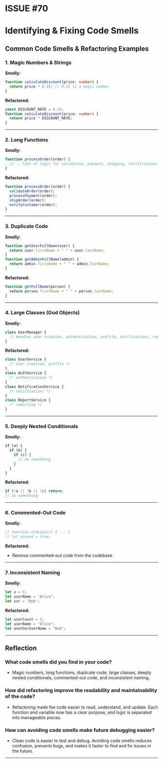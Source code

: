 # ISSUE #70

# Identifying & Fixing Code Smells

## Common Code Smells & Refactoring Examples

### 1. Magic Numbers & Strings

**Smelly:**

```typescript
function calculateDiscount(price: number) {
  return price * 0.15; // 0.15 is a magic number
}
```

**Refactored:**

```typescript
const DISCOUNT_RATE = 0.15;
function calculateDiscount(price: number) {
  return price * DISCOUNT_RATE;
}
```

---

### 2. Long Functions

**Smelly:**

```typescript
function processOrder(order) {
  // ...lots of logic for validation, payment, shipping, notifications...
}
```

**Refactored:**

```typescript
function processOrder(order) {
  validateOrder(order);
  processPayment(order);
  shipOrder(order);
  notifyCustomer(order);
}
```

---

### 3. Duplicate Code

**Smelly:**

```typescript
function getUserFullName(user) {
  return user.firstName + " " + user.lastName;
}
function getAdminFullName(admin) {
  return admin.firstName + " " + admin.lastName;
}
```

**Refactored:**

```typescript
function getFullName(person) {
  return person.firstName + " " + person.lastName;
}
```

---

### 4. Large Classes (God Objects)

**Smelly:**

```typescript
class UserManager {
  // Handles user creation, authentication, profile, notifications, reporting, etc.
}
```

**Refactored:**

```typescript
class UserService {
  /* user creation, profile */
}
class AuthService {
  /* authentication */
}
class NotificationService {
  /* notifications */
}
class ReportService {
  /* reporting */
}
```

---

### 5. Deeply Nested Conditionals

**Smelly:**

```typescript
if (a) {
  if (b) {
    if (c) {
      // do something
    }
  }
}
```

**Refactored:**

```typescript
if (!a || !b || !c) return;
// do something
```

---

### 6. Commented-Out Code

**Smelly:**

```typescript
// function oldLogic() { ... }
// let unused = true;
```

**Refactored:**

- Remove commented-out code from the codebase.

---

### 7. Inconsistent Naming

**Smelly:**

```typescript
let x = 5;
let userName = "Alice";
let usr = "Bob";
```

**Refactored:**

```typescript
let userCount = 5;
let userName = "Alice";
let anotherUserName = "Bob";
```

---

## Reflection

### What code smells did you find in your code?

- Magic numbers, long functions, duplicate code, large classes, deeply nested conditionals, commented-out code, and inconsistent naming.

### How did refactoring improve the readability and maintainability of the code?

- Refactoring made the code easier to read, understand, and update. Each function and variable now has a clear purpose, and logic is separated into manageable pieces.

### How can avoiding code smells make future debugging easier?

- Clean code is easier to test and debug. Avoiding code smells reduces confusion, prevents bugs, and makes it faster to find and fix issues in the future.

---
